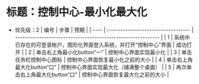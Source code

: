 # 标题：控制中心-最小化最大化
* 优先级：2
| 编号 | 步骤                                | 预期                                                         |
| ---- | :---------------------------------- | ------------------------------------------------------------ |
| 1    | 系统中已存在的可登录帐户，图形化界面登入系统，并打开“控制中心”界面 | 成功打开 |
| 2    | 单击右上角最小化button“一” | 控制中心界面实现最小化 |
| 3    | 单击任务栏控制中心图标 | 控制中心界面恢复最小化之前的大小 |
| 4    | 单击右上角最大化button“口” | 控制中心界面实现最大化（铺满整个桌面） |
| 5    | 再次单击右上角最大化button“口”  | 控制中心界面恢复最大化之前的大小 |
